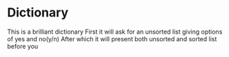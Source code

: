 # Dictionary
This is a brilliant dictionary
First it will ask for an unsorted list giving options of yes and no(y/n)
After which it will present both unsorted and sorted list before you



